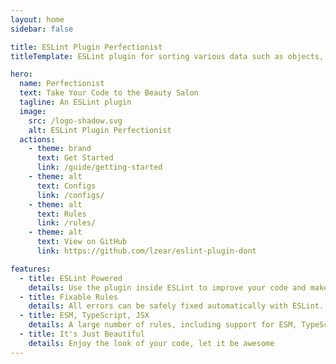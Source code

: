 ```yaml
---
layout: home
sidebar: false

title: ESLint Plugin Perfectionist
titleTemplate: ESLint plugin for sorting various data such as objects, imports, types, enums, JSX props, etc.

hero:
  name: Perfectionist
  text: Take Your Code to the Beauty Salon
  tagline: An ESLint plugin
  image:
    src: /logo-shadow.svg
    alt: ESLint Plugin Perfectionist
  actions:
    - theme: brand
      text: Get Started
      link: /guide/getting-started
    - theme: alt
      text: Configs
      link: /configs/
    - theme: alt
      text: Rules
      link: /rules/
    - theme: alt
      text: View on GitHub
      link: https://github.com/lzear/eslint-plugin-dont

features:
  - title: ESLint Powered
    details: Use the plugin inside ESLint to improve your code and make rules for other developers.
  - title: Fixable Rules
    details: All errors can be safely fixed automatically with ESLint. You don't have to do anything!
  - title: ESM, TypeScript, JSX
    details: A large number of rules, including support for ESM, TypeScript and JSX.
  - title: It's Just Beautiful
    details: Enjoy the look of your code, let it be awesome
---
```

